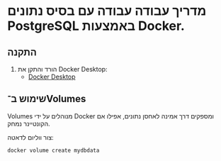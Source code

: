 # מדריך עבודה עבודה עם בסיס נתונים PostgreSQL באמצעות Docker.


## התקנה

1. הורד והתקן את Docker Desktop:
   - [Docker Desktop](https://www.docker.com/products/docker-desktop/)

## שימוש ב־Volumes

Volumes מנוהלים על ידי Docker ומספקים דרך אמינה לאחסן נתונים, אפילו אם הקונטיינר נמחק.

צור ווליום לדאטה:

```bash
docker volume create mydbdata
```


